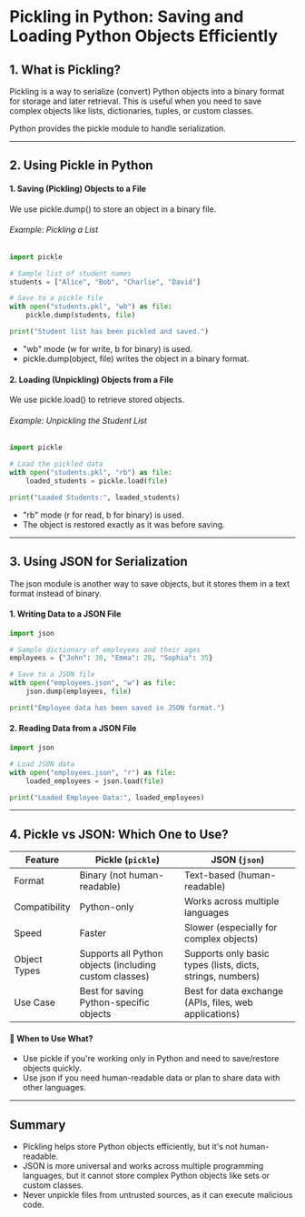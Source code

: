 # Pickling in Python: Saving and Loading Python Objects Efficiently
## 1. What is Pickling?
Pickling is a way to serialize (convert) Python objects into a binary format for storage and later retrieval. This is useful when you need to save complex objects like lists, dictionaries, tuples, or custom classes.

Python provides the pickle module to handle serialization.

---
## 2. Using Pickle in Python
#### 1. Saving (Pickling) Objects to a File
We use pickle.dump() to store an object in a binary file.

###### Example: Pickling a List
```python
import pickle

# Sample list of student names
students = ["Alice", "Bob", "Charlie", "David"]

# Save to a pickle file
with open("students.pkl", "wb") as file:
    pickle.dump(students, file)

print("Student list has been pickled and saved.")
```
- "wb" mode (w for write, b for binary) is used.
- pickle.dump(object, file) writes the object in a binary format.

#### 2. Loading (Unpickling) Objects from a File
We use pickle.load() to retrieve stored objects.

###### Example: Unpickling the Student List
```python
import pickle

# Load the pickled data
with open("students.pkl", "rb") as file:
    loaded_students = pickle.load(file)

print("Loaded Students:", loaded_students)
```
- "rb" mode (r for read, b for binary) is used.
- The object is restored exactly as it was before saving.
---
## 3. Using JSON for Serialization
The json module is another way to save objects, but it stores them in a text format instead of binary.

#### 1. Writing Data to a JSON File
```python
import json

# Sample dictionary of employees and their ages
employees = {"John": 30, "Emma": 28, "Sophia": 35}

# Save to a JSON file
with open("employees.json", "w") as file:
    json.dump(employees, file)

print("Employee data has been saved in JSON format.")
```
#### 2. Reading Data from a JSON File
```python
import json

# Load JSON data
with open("employees.json", "r") as file:
    loaded_employees = json.load(file)

print("Loaded Employee Data:", loaded_employees)
```
---
## 4. Pickle vs JSON: Which One to Use?

| Feature        | Pickle (`pickle`) | JSON (`json`) |
|---------------|------------------|--------------|
| Format        | Binary (not human-readable) | Text-based (human-readable) |
| Compatibility | Python-only | Works across multiple languages |
| Speed         | Faster | Slower (especially for complex objects) |
| Object Types  | Supports all Python objects (including custom classes) | Supports only basic types (lists, dicts, strings, numbers) |
| Use Case      | Best for saving Python-specific objects | Best for data exchange (APIs, files, web applications) |

#### 📌 When to Use What?

- Use pickle if you're working only in Python and need to save/restore objects quickly.
- Use json if you need human-readable data or plan to share data with other languages.
---
## Summary
- Pickling helps store Python objects efficiently, but it's not human-readable.
- JSON is more universal and works across multiple programming languages, but it cannot store complex Python objects like sets or custom classes.
- Never unpickle files from untrusted sources, as it can execute malicious code.
